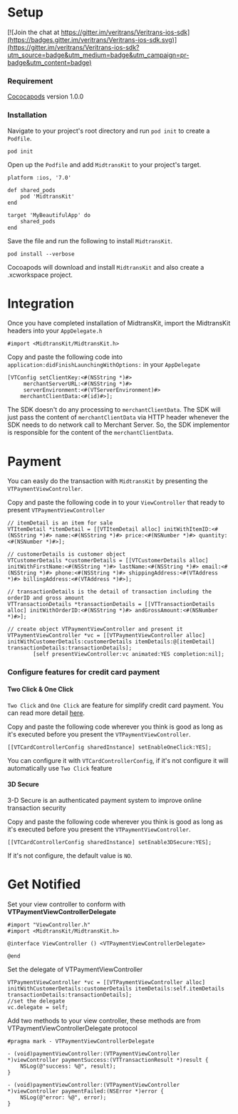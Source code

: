 # Setup

[![Join the chat at https://gitter.im/veritrans/Veritrans-ios-sdk](https://badges.gitter.im/veritrans/Veritrans-ios-sdk.svg)](https://gitter.im/veritrans/Veritrans-ios-sdk?utm_source=badge&utm_medium=badge&utm_campaign=pr-badge&utm_content=badge)

### Requirement

[Cococapods](https://cocoapods.org/) version 1.0.0

### Installation
Navigate to your project's root directory and run `pod init` to create a `Podfile`. 

```
pod init
```

Open up the `Podfile` and add `MidtransKit` to your project's target.

```
platform :ios, '7.0'

def shared_pods
    pod 'MidtransKit'
end

target 'MyBeautifulApp' do
    shared_pods
end
```

Save the file and run the following to install `MidtransKit`.

```
pod install --verbose
```

Cocoapods will download and install `MidtransKit` and also create a .xcworkspace project.

# Integration

Once you have completed installation of MidtransKit, import the MidtransKit headers into your `AppDelegate.h`

```
#import <MidtransKit/MidtransKit.h>
```

Copy and paste the following code into `application:didFinishLaunchingWithOptions:` in your `AppDelegate`

```
[VTConfig setClientKey:<#(NSString *)#> 
     merchantServerURL:<#(NSString *)#> 
     serverEnvironment:<#(VTServerEnvironment)#> 
    merchantClientData:<#(id)#>];
```

The SDK doesn't do any processing to `merchantClientData`. The SDK will just pass the content of `merchantClientData` via HTTP header whenever the SDK needs to do network call to Merchant Server. So, the SDK implementor is responsible for the content of the `merchantClientData`.

# Payment 

You can easly do the transaction with `MidtransKit` by presenting the `VTPaymentViewController`. 

Copy and paste the following code in to your `ViewController` that ready to present `VTPaymentViewController`

```
// itemDetail is an item for sale
VTItemDetail *itemDetail = [[VTItemDetail alloc] initWithItemID:<#(NSString *)#> name:<#(NSString *)#> price:<#(NSNumber *)#> quantity:<#(NSNumber *)#>];

// customerDetails is customer object 
VTCustomerDetails *customerDetails = [[VTCustomerDetails alloc] initWithFirstName:<#(NSString *)#> lastName:<#(NSString *)#> email:<#(NSString *)#> phone:<#(NSString *)#> shippingAddress:<#(VTAddress *)#> billingAddress:<#(VTAddress *)#>];

// transactionDetails is the detail of transaction including the orderID and gross amount
VTTransactionDetails *transactionDetails = [[VTTransactionDetails alloc] initWithOrderID:<#(NSString *)#> andGrossAmount:<#(NSNumber *)#>];

// create object VTPaymentViewController and present it
VTPaymentViewController *vc = [[VTPaymentViewController alloc] initWithCustomerDetails:customerDetails itemDetails:@[itemDetail] transactionDetails:transactionDetails];
        [self presentViewController:vc animated:YES completion:nil];
```

### Configure features for credit card payment

#### Two Click & One Click
`Two Click` and `One Click` are feature for simplify credit card payment. You can read more detail [here](http://docs.veritrans.co.id/en/vtdirect/other_features.html).

Copy and paste the following code wherever you think is good as long as it's executed before you present the `VTPaymentViewController`.

```
[[VTCardControllerConfig sharedInstance] setEnableOneClick:YES];
```

You can configure it with `VTCardControllerConfig`, if it's not configure it will automatically use `Two Click` feature

#### 3D Secure
3-D Secure is an authenticated payment system to improve online transaction security

Copy and paste the following code wherever you think is good as long as it's executed before you present the `VTPaymentViewController`.

```
[[VTCardControllerConfig sharedInstance] setEnable3DSecure:YES];
```
If it's not configure, the default value is `NO`.

# Get Notified

Set your view controller to conform with **VTPaymentViewControllerDelegate**

```
#import "ViewController.h"
#import <MidtransKit/MidtransKit.h>

@interface ViewController () <VTPaymentViewControllerDelegate>

@end

```

Set the delegate of VTPaymentViewController 

```
VTPaymentViewController *vc = [[VTPaymentViewController alloc] initWithCustomerDetails:customerDetails itemDetails:self.itemDetails transactionDetails:transactionDetails];
//set the delegate
vc.delegate = self;
```

Add two methods to your view controller, these methods are from VTPaymentViewControllerDelegate protocol

```
#pragma mark - VTPaymentViewControllerDelegate

- (void)paymentViewController:(VTPaymentViewController *)viewController paymentSuccess:(VTTransactionResult *)result {
    NSLog(@"success: %@", result);
}

- (void)paymentViewController:(VTPaymentViewController *)viewController paymentFailed:(NSError *)error {
    NSLog(@"error: %@", error);
}
```
